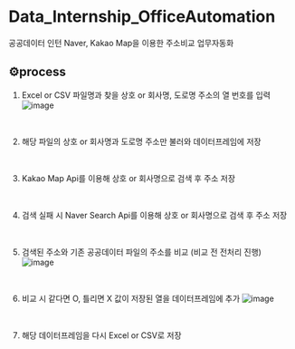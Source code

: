 # Data_Internship_OfficeAutomation
공공데이터 인턴 Naver, Kakao Map을 이용한 주소비교 업무자동화


## ⚙️process
1.  Excel or CSV 파일명과 찾을 상호 or 회사명, 도로명 주소의 열 번호를 입력  
![image](https://user-images.githubusercontent.com/57780594/169347209-a8598eeb-a29e-4484-97de-2d436c4f483e.png)
<br>

2.  해당 파일의 상호 or 회사명과 도로명 주소만 불러와 데이터프레임에 저장
<br>  
  
3.  Kakao Map Api를 이용해 상호 or 회사명으로 검색 후 주소 저장
<br>
 
4.  검색 실패 시 Naver Search Api를 이용해 상호 or 회사명으로 검색 후 주소 저장
<br>
  
5.  검색된 주소와 기존 공공데이터 파일의 주소를 비교 (비교 전 전처리 진행)  
![image](https://user-images.githubusercontent.com/57780594/169348652-a33bb144-d704-439d-9e6d-a3d80a8e2cc0.png)
<br>
  
6. 비교 시 같다면 O, 틀리면 X 값이 저장된 열을 데이터프레임에 추가
![image](https://user-images.githubusercontent.com/57780594/169351155-199c9bf8-51e9-4d6b-a946-15903f22c243.png)
<br>

7. 해당 데이터프레임을 다시 Excel or CSV로 저장
